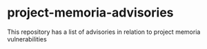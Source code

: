 # project-memoria-advisories
This repository has a list of advisories in relation to project memoria vulnerabilities
